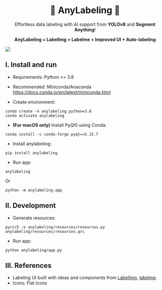 <p align="center">
  <h1 align="center">🌟 AnyLabeling 🌟</h1>
  <p align="center">Effortless data labeling with AI support from <b>YOLOv8</b> and <b>Segment Anything</b>!<p>
  <p align="center"><b>AnyLabeling = LabelImg + Labelme + Improved UI + Auto-labeling</b><p>
</p>

![](https://i.imgur.com/waxVImv.png)


## I. Install and run

- Requirements: Python >= 3.8
- Recommended: Miniconda/Anaconda <https://docs.conda.io/en/latest/miniconda.html>

- Create environment:

```
conda create -n anylabeling python=3.8
conda activate anylabeling
```

- **(For macOS only)** Install PyQt5 using Conda:

```
conda install -c conda-forge pyqt==5.15.7
```

- Install anylabeling:

```
pip install anylabeling
```

- Run app:

```
anylabeling
```

Or

```
python -m anylabeling.app
```

## II. Development

- Generate resources:

```
pyrcc5 -o anylabeling/resources/resources.py anylabeling/resources/resources.qrc
```

- Run app:

```
python anylabeling/app.py
```

## III. References

- Labeling UI built with ideas and components from [LabelImg](https://github.com/heartexlabs/labelImg), [labelme](https://github.com/wkentaro/labelme).
- Icons: Flat Icons
